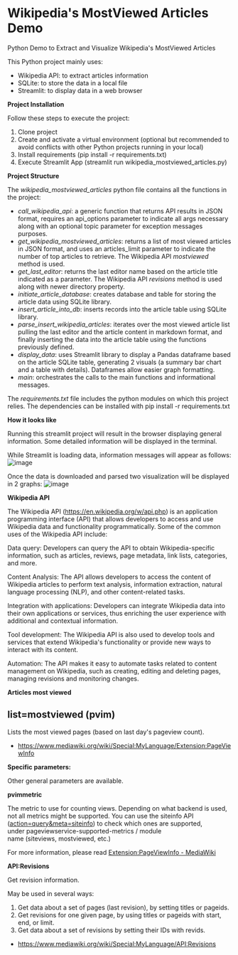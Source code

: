 # Wikipedia's MostViewed Articles Demo
Python Demo to Extract and Visualize Wikipedia's MostViewed Articles

This Python project mainly uses:
- Wikipedia API: to extract articles information
- SQLite: to store the data in a local file
- Streamlit: to display data in a web browser

**Project Installation**

Follow these steps to execute the project:
1. Clone project
2. Create and activate a virtual environment (optional but recommended to avoid conflicts with other Python projects running in your local)
3. Install requirements (pip install -r requirements.txt)
4. Execute Streamlit App (streamlit run wikipedia_mostviewed_articles.py)

**Project Structure**

The *wikipedia_mostviewed_articles* python file contains all the functions in the project:
- *call_wikipedia_api*: a generic function that returns API results in JSON format, requires an api_options parameter to indicate all args necessary along with an optional topic parameter for exception messages purposes.
- *get_wikipedia_mostviewed_articles*: returns a list of most viewed articles in JSON format, and uses an articles_limit parameter to indicate the number of top articles to retrieve. The Wikipedia API *mostviewed* method is used.
- *get_last_editor*: returns the last editor name based on the article title indicated as a parameter. The Wikipedia API *revisions* method is used along with newer directory property.
- *initiate_article_database*: creates database and table for storing the article data using SQLite library.
- *insert_article_into_db*: inserts records into the article table using SQLite library.
- *parse_insert_wikipedia_articles*: iterates over the most viewed article list pulling the last editor and the article content in markdown format, and finally inserting the data into the article table using the functions previously defined.
- *display_data*: uses Streamlit library to display a Pandas dataframe based on the article SQLite table, generating 2 visuals (a summary bar chart and a table with details). Dataframes allow easier graph formatting.
- *main*: orchestrates the calls to the main functions and informational messages.

The *requirements.txt* file includes the python modules on which this project relies. The dependencies can be installed with pip install -r requirements.txt

**How it looks like**

Running this streamlit project will result in the browser displaying general information. Some detailed information will be displayed in the terminal.

While Streamlit is loading data, information messages will appear as follows:
![image](https://github.com/jedachte/wikipedia_mostviewed/assets/62156163/c6a63f75-f5b2-46c4-98bd-63d05db2fcf2)

Once the data is downloaded and parsed two visualization will be displayed in 2 graphs:
![image](https://github.com/jedachte/wikipedia_mostviewed/assets/62156163/e7a793ad-e38d-4745-ba9e-886633fba83e)

**Wikipedia API**

The Wikipedia API (https://en.wikipedia.org/w/api.php) is an application programming interface (API) that allows developers to access and use Wikipedia data and functionality programmatically. Some of the common uses of the Wikipedia API include: 

Data query: Developers can query the API to obtain Wikipedia-specific information, such as articles, reviews, page metadata, link lists, categories, and more. 

Content Analysis: The API allows developers to access the content of Wikipedia articles to perform text analysis, information extraction, natural language processing (NLP), and other content-related tasks. 

Integration with applications: Developers can integrate Wikipedia data into their own applications or services, thus enriching the user experience with additional and contextual information. 

Tool development: The Wikipedia API is also used to develop tools and services that extend Wikipedia's functionality or provide new ways to interact with its content. 

Automation: The API makes it easy to automate tasks related to content management on Wikipedia, such as creating, editing and deleting pages, managing revisions and monitoring changes.

**Articles most viewed**

## **list=mostviewed (pvim)**

Lists the most viewed pages (based on last day's pageview count).

- <https://www.mediawiki.org/wiki/Special:MyLanguage/Extension:PageViewInfo>

**Specific parameters:**

Other general parameters are available.

**pvimmetric**

The metric to use for counting views. Depending on what backend is used, not all metrics might be supported. You can use the siteinfo API ([action=query&meta=siteinfo](https://www.mediawiki.org/w/api.php?action=help&modules=query%2Bsiteinfo)) to check which ones are supported, under pageviewservice-supported-metrics / module name (siteviews, mostviewed, etc.)

For more information, please read [Extension:PageViewInfo - MediaWiki](https://www.mediawiki.org/wiki/Extension:PageViewInfo/en)

**API:Revisions**

Get revision information.

May be used in several ways:

1. Get data about a set of pages (last revision), by setting titles or pageids.
1. Get revisions for one given page, by using titles or pageids with start, end, or limit.
1. Get data about a set of revisions by setting their IDs with revids.
- <https://www.mediawiki.org/wiki/Special:MyLanguage/API:Revisions>
